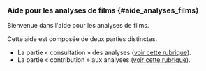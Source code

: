 ### Aide pour les analyses de films {#aide_analyses_films}

Bienvenue dans l'aide pour les analyses de films.

Cette aide est composée de deux parties distinctes.

* La partie « consultation » des analyses ([voir cette rubrique](aide?p=analyses/consulter)).
* La partie « contribution » aux analyses ([voir cette rubrique](aide?p=analyses/contribuer)).
